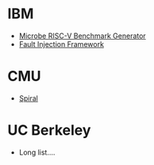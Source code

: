 # IBM
* [Microbe RISC-V Benchmark Generator](https://github.com/IBM/microprobe)
* [Fault Injection Framework](https://github.com/IBM/chiffre)

# CMU
* [Spiral](http://www.spiral.net/doc/usermanual/gettingstarted.html#installing-spiral)

# UC Berkeley
* Long list....
